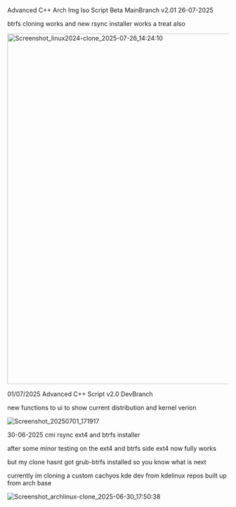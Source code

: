 

Advanced C++ Arch Img Iso Script Beta MainBranch v2.01 26-07-2025

btrfs cloning works and new rsync installer works a treat also

<img width="1280" height="800" alt="Screenshot_linux2024-clone_2025-07-26_14:24:10" src="https://github.com/user-attachments/assets/6a91dc0b-c9f3-475a-82b8-beb2cbed9532" />




01/07/2025 Advanced C++ Script v2.0 DevBranch


new functions to ui to show current distribution and kernel verion 




![Screenshot_20250701_171917](https://github.com/user-attachments/assets/7a468227-2d35-4008-bdcb-a9393f32d8b5)









30-06-2025 cmi rsync ext4 and btrfs installer

after some minor testing on the ext4 and btrfs side ext4 now fully works

but my clone hasnt got grub-btrfs installed so you know what is next 

currently im cloning a custom cachyos kde dev from kdelinux repos built up from arch base


![Screenshot_archlinux-clone_2025-06-30_17:50:38](https://github.com/user-attachments/assets/b6011417-a00b-4186-90af-268c17fd4c47)

